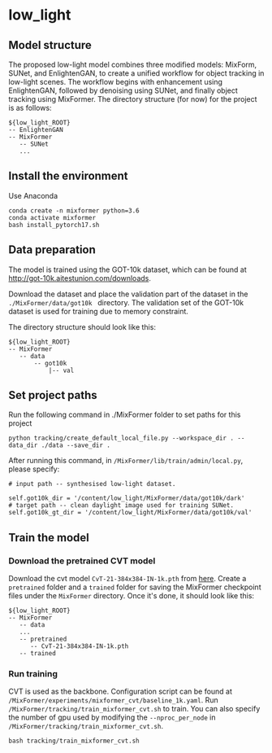 # low_light
## Model structure
The proposed low-light model combines three modified models: MixForm, SUNet, and EnlightenGAN, to create a unified workflow for object tracking in low-light scenes. The workflow begins with enhancement using EnlightenGAN, followed by denoising using SUNet, and finally object tracking using MixFormer. The directory structure (for now) for the project is as follows:
   ```
   ${low_light_ROOT}
  -- EnlightenGAN
  -- MixFormer
      -- SUNet
      ...
   ```
## Install the environment
Use Anaconda
```
conda create -n mixformer python=3.6
conda activate mixformer
bash install_pytorch17.sh
```
## Data preparation
The model is trained using the GOT-10k dataset, which can be found at http://got-10k.aitestunion.com/downloads.

Download the dataset and place the validation part of the dataset in the ```./MixFormer/data/got10k ``` directory. The validation set of the GOT-10k dataset is used for training due to memory constraint.

The directory structure should look like this:
   ```
   ${low_light_ROOT}
  -- MixFormer
      -- data
          -- got10k
              |-- val
   ```


## Set project paths
Run the following command in ./MixFormer folder to set paths for this project

```
python tracking/create_default_local_file.py --workspace_dir . --data_dir ./data --save_dir .
```
After running this command, in ```/MixFormer/lib/train/admin/local.py```, please specify: 
```
# input path -- synthesised low-light dataset.

self.got10k_dir = '/content/low_light/MixFormer/data/got10k/dark'
# target path -- clean daylight image used for training SUNet.
self.got10k_gt_dir = '/content/low_light/MixFormer/data/got10k/val'
```

## Train the model

### Download the pretrained CVT model
Download the cvt model ```CvT-21-384x384-IN-1k.pth``` from [here](https://onedrive.live.com/?authkey=%21AMXesxbtKwsdryE&id=56B9F9C97F261712%2115004&cid=56B9F9C97F261712). Create a ```pretrained``` folder and a ```trained``` folder for saving the MixFormer checkpoint files under the ```MixFormer``` directory. Once it's done, it should look like this:

   ```
   ${low_light_ROOT}
  -- MixFormer
      -- data
      ...
      -- pretrained
         -- CvT-21-384x384-IN-1k.pth
      -- trained
   ```

### Run training
CVT is used as the backbone. Configuration script can be found at ```/MixFormer/experiments/mixformer_cvt/baseline_1k.yaml```. Run ```/MixFormer/tracking/train_mixformer_cvt.sh``` to train. You can also specify the number of gpu used by modifying the ```--nproc_per_node``` in ```/MixFormer/tracking/train_mixformer_cvt.sh```.
``` 
bash tracking/train_mixformer_cvt.sh
```
